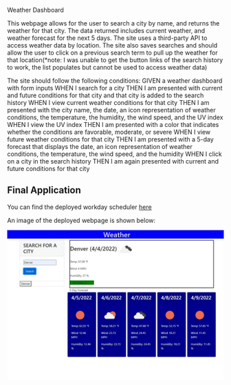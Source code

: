 Weather Dashboard

This webpage allows for the user to search a city by name, and returns the weather for that city.  The data returned includes current weather, and weather forecast for the next 5 days.  The site uses a third-party API to access weather data by location.  The site also saves searches and should allow the user to click on a previous search term to pull up the weather for that location(*note: I was unable to get the button links of the search history to work, the list populates but cannot be used to access weather data)

The site should follow the following conditions:
GIVEN a weather dashboard with form inputs
WHEN I search for a city
THEN I am presented with current and future conditions for that city and that city is added to the search history
WHEN I view current weather conditions for that city
THEN I am presented with the city name, the date, an icon representation of weather conditions, the temperature, the humidity, the wind speed, and the UV index
WHEN I view the UV index
THEN I am presented with a color that indicates whether the conditions are favorable, moderate, or severe
WHEN I view future weather conditions for that city
THEN I am presented with a 5-day forecast that displays the date, an icon representation of weather conditions, the temperature, the wind speed, and the humidity
WHEN I click on a city in the search history
THEN I am again presented with current and future conditions for that city

## Final Application

You can find the deployed workday scheduler [here](https://bmavetz.github.io/Weather_Dashboard/) 

An image of the deployed webpage is shown below:

![Image of workday scheduler webpage.](./assets/Webpage_Image.JPG)



